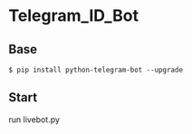 # Telegram_ID_Bot
## Base
```
$ pip install python-telegram-bot --upgrade
```
## Start
run livebot.py

